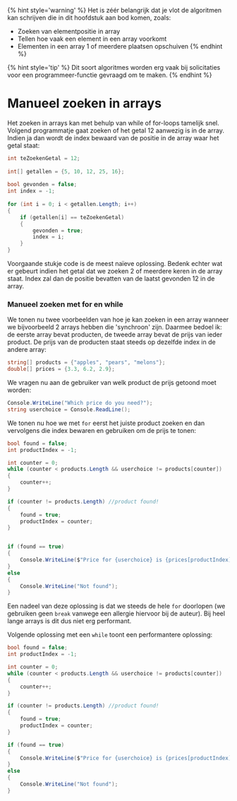 {% hint style='warning' %}
Het is zéér belangrijk dat je vlot de algoritmen kan schrijven die in dit hoofdstuk aan bod komen, zoals:

* Zoeken van elementpositie in array
* Tellen hoe vaak een element in een array voorkomt
* Elementen in een array 1 of meerdere plaatsen opschuiven
{% endhint %} 

{% hint style='tip' %}
Dit soort algoritmes worden erg vaak bij solicitaties voor een programmeer-functie gevraagd om te maken.
{% endhint %}

# Manueel zoeken in arrays

Het zoeken in arrays kan met behulp van while of for-loops tamelijk snel. Volgend programmatje gaat zoeken of het getal 12 aanwezig is in de array. Indien ja dan wordt de index bewaard van de positie in de array waar het getal staat:

```csharp
int teZoekenGetal = 12;
 
int[] getallen = {5, 10, 12, 25, 16};
 
bool gevonden = false;
int index = -1;
 
for (int i = 0; i < getallen.Length; i++)
{
    if (getallen[i] == teZoekenGetal)
    {
        gevonden = true;
        index = i;
    }
}
```

Voorgaande stukje code is de meest naïeve oplossing. Bedenk echter wat er gebeurt indien het getal dat we zoeken 2 of meerdere keren in de array staat. Index zal dan de positie bevatten van de laatst gevonden 12 in de array.

### Manueel zoeken met for en while

We tonen nu twee voorbeelden van hoe je kan zoeken in een array wanneer we bijvoorbeeld 2 arrays hebben die 'synchroon' zijn. Daarmee bedoel ik: de eerste array bevat producten, de tweede array bevat de prijs van ieder product. De prijs van de producten staat steeds op dezelfde index in de andere array:

```csharp
string[] products = {"apples", "pears", "melons"};
double[] prices = {3.3, 6.2, 2.9};
```

We vragen nu aan de gebruiker van welk product de prijs getoond moet worden:

```csharp
Console.WriteLine("Which price do you need?");
string userchoice = Console.ReadLine();
```

We tonen nu hoe we met ``for`` eerst het juiste product zoeken en dan vervolgens die index bewaren en gebruiken om de prijs te tonen:

```csharp
bool found = false;
int productIndex = -1;

int counter = 0;
while (counter < products.Length && userchoice != products[counter])
{
    counter++;
}

if (counter != products.Length) //product found!
{
    found = true;
    productIndex = counter;
}


if (found == true)
{
    Console.WriteLine($"Price for {userchoice} is {prices[productIndex]}");
}
else
{
    Console.WriteLine("Not found");
}
```

Een nadeel van deze oplossing is dat we steeds de hele ``for`` doorlopen (we gebruiken geen ``break`` vanwege een allergie hiervoor bij de auteur). Bij heel lange arrays is dit dus niet erg performant.

Volgende oplossing met een ``while`` toont een performantere oplossing:

```csharp
bool found = false;
int productIndex = -1;

int counter = 0;
while (counter < products.Length && userchoice != products[counter])
{
    counter++;
}

if (counter != products.Length) //product found!
{
    found = true;
    productIndex = counter;
}

if (found == true)
{
    Console.WriteLine($"Price for {userchoice} is {prices[productIndex]}");
}
else
{
    Console.WriteLine("Not found");
}
```